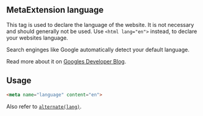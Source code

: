 ## MetaExtension language

This tag is used to declare the language of the website. 
It is not necessary and should generally not be used. Use `<html lang="en">` instead, to declare your websites language.

Search enginges like Google automatically detect your default language. 

Read more about it on [Googles Developer Blog](https://developers.google.com/search/blog/2010/03/working-with-multilingual-websites).

## Usage

````html
<meta name="language" content="en">
````

Also refer to [`alternate(lang)`](alternate(lang).md).
